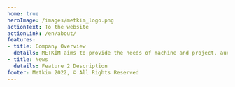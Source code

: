 ```yaml
---
home: true
heroImage: /images/metkim_logo.png
actionText: To the website
actionLink: /en/about/
features:
- title: Company Overview
  details: METKİM aims to provide the needs of machine and project, auxiliary materials, raw materials for manufacturers in the metallurgical sector with its resources and knowledge over than 25 years. METKİM has begun to operate in the fields of  iron and steel, non-ferrous, machinery and equipment not only the supply of iron steel scrap with its initiatives and new solution partner- ships in recent years.
- title: News
  details: Feature 2 Description
footer: Metkim 2022, © All Rights Reserved
---
```

